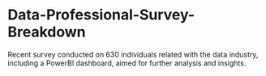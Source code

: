 # Data-Professional-Survey-Breakdown
Recent survey conducted on 630 individuals related with the data industry, including a PowerBI dashboard, aimed for further analysis and insights.
